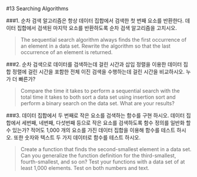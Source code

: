 #13 Searching Algorithms

###1.
순차 검색 알고리즘은 항상 데이터 집합에서 검색한 첫 번째 요소를 반환한다. 데이터 집합에서 검색된 마지막 요소를 반환하도록 순차 검색 알고리즘을 고치시오.
> The sequential search algorithm always finds the first occurrence of an element in a data set. Rewrite the algorithm so that the last occurrence of an element is returned.

###2.
순차 검색으로 데이터를 검색하는데 걸린 시간과 삽입 정렬을 이용한 데이터 집합 정렬에 걸린 시간을 포함한 전체 이진 검색을 수행하는데 걸린 시간을 비교하시오. 누가 더 빠른가?
> Compare the time it takes to perform a sequential search with the total time it takes to both sort a data set using insertion sort and perform a binary search on the data set. What are your results?

###3.
데이터 집합에서 두 번째로 작은 요소를 검색하는 함수를 구현 하시오. 데이터 집합에서 세번째, 네번째, 다섯번째 등으로 작은 요소를 검색하도록 함수 정의를 일반화 할 수 있는가? 적어도 1,000 개의 요소를 가진 데이터 집합을 이용해 함수를 테스트 하시오. 또한 숫자와 텍스트 두 가지 데이터로 함수를 테스트 하시오.
> Create a function that finds the second-smallest element in a data set. Can you generalize the function definition for the third-smallest, fourth-smallest, and so on? Test your functions with a data set of at least 1,000 elements. Test on both numbers and text.
